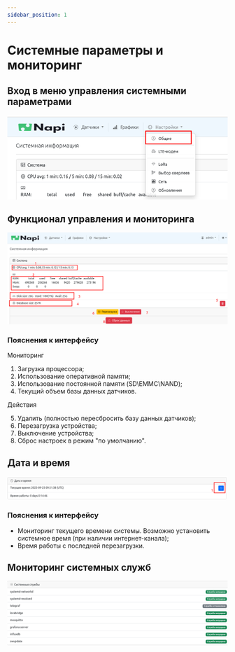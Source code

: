 ```yaml
---
sidebar_position: 1
---
```


# Системные параметры и мониторинг

## Вход в меню управления системными параметрами

![](img-s/sys0.png)

## Функционал управления и мониторинга

![](img-s/sys.png)

### Пояснения к интерфейсу

Мониторинг

1. Загрузка процессора;
2. Использование оперативной памяти;
3. Использование постоянной памяти (SD\EMMC\NAND);
4. Текущий объем базы данных датчиков.

Действия

5. Удалить (полностью пересбросить базу данных датчиков);
6. Перезагрузка устройства;
7. Выключение устройства;
8. Сброс настроек в режим "по умолчанию".

## Дата и время

![](img-s/sys1.png)

### Пояснения к интерфейсу

- Мониторинг текущего времени системы. Возможно установить системное время (при наличии интернет-канала);
- Время работы с последней перезагрузки.

## Мониторинг системных служб

![](img-s/sys2.png)